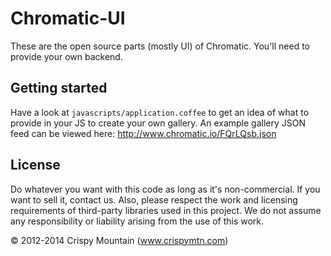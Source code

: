 # Chromatic-UI

These are the open source parts (mostly UI) of Chromatic. You'll need to provide your own backend. 

## Getting started

Have a look at `javascripts/application.coffee` to get an idea of what to provide in your JS to create your own gallery.
An example gallery JSON feed can be viewed here: http://www.chromatic.io/FQrLQsb.json

## License

Do whatever you want with this code as long as it's non-commercial. If you want to sell it, contact us.
Also, please respect the work and licensing requirements of third-party libraries used in this project.
We do not assume any responsibility or liability arising from the use of this work.

© 2012-2014 Crispy Mountain (www.crispymtn.com)
